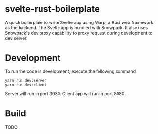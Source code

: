 # svelte-rust-boilerplate

A quick boilerplate to write Svelte app using Warp, a Rust web framework as the backend. The Svelte app is bundled with Snowpack. It also uses Snowpack's dev proxy capability to proxy request during development to dev server.

# Development

To run the code in development, execute the following command

```
yarn run dev:server
yarn run dev:client
```

Server will run in port 3030.
Client app will run in port 8080.

# Build

TODO
